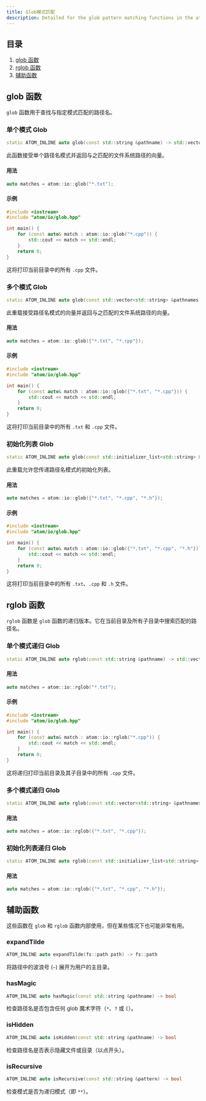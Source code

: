 ```yaml
---
title: Glob模式匹配
description: Detailed for the glob pattern matching functions in the atom::io namespace, including single and multiple pattern matching, recursive matching, and helper functions for file system operations in C++.
---
```


## 目录

1. [glob 函数](#glob-函数)
2. [rglob 函数](#rglob-函数)
3. [辅助函数](#辅助函数)

## glob 函数

`glob` 函数用于查找与指定模式匹配的路径名。

### 单个模式 Glob

```cpp
static ATOM_INLINE auto glob(const std::string &pathname) -> std::vector<fs::path>
```

此函数接受单个路径名模式并返回与之匹配的文件系统路径的向量。

#### 用法

```cpp
auto matches = atom::io::glob("*.txt");
```

#### 示例

```cpp
#include <iostream>
#include "atom/io/glob.hpp"

int main() {
    for (const auto& match : atom::io::glob("*.cpp")) {
        std::cout << match << std::endl;
    }
    return 0;
}
```

这将打印当前目录中的所有 `.cpp` 文件。

### 多个模式 Glob

```cpp
static ATOM_INLINE auto glob(const std::vector<std::string> &pathnames) -> std::vector<fs::path>
```

此重载接受路径名模式的向量并返回与之匹配的文件系统路径的向量。

#### 用法

```cpp
auto matches = atom::io::glob({"*.txt", "*.cpp"});
```

#### 示例

```cpp
#include <iostream>
#include "atom/io/glob.hpp"

int main() {
    for (const auto& match : atom::io::glob({"*.txt", "*.cpp"})) {
        std::cout << match << std::endl;
    }
    return 0;
}
```

这将打印当前目录中的所有 `.txt` 和 `.cpp` 文件。

### 初始化列表 Glob

```cpp
static ATOM_INLINE auto glob(const std::initializer_list<std::string> &pathnames) -> std::vector<fs::path>
```

此重载允许您传递路径名模式的初始化列表。

#### 用法

```cpp
auto matches = atom::io::glob({"*.txt", "*.cpp", "*.h"});
```

#### 示例

```cpp
#include <iostream>
#include "atom/io/glob.hpp"

int main() {
    for (const auto& match : atom::io::glob({"*.txt", "*.cpp", "*.h"})) {
        std::cout << match << std::endl;
    }
    return 0;
}
```

这将打印当前目录中的所有 `.txt`、`.cpp` 和 `.h` 文件。

## rglob 函数

`rglob` 函数是 `glob` 函数的递归版本。它在当前目录及所有子目录中搜索匹配的路径名。

### 单个模式递归 Glob

```cpp
static ATOM_INLINE auto rglob(const std::string &pathname) -> std::vector<fs::path>
```

#### 用法

```cpp
auto matches = atom::io::rglob("*.txt");
```

#### 示例

```cpp
#include <iostream>
#include "atom/io/glob.hpp"

int main() {
    for (const auto& match : atom::io::rglob("*.cpp")) {
        std::cout << match << std::endl;
    }
    return 0;
}
```

这将递归打印当前目录及其子目录中的所有 `.cpp` 文件。

### 多个模式递归 Glob

```cpp
static ATOM_INLINE auto rglob(const std::vector<std::string> &pathnames) -> std::vector<fs::path>
```

#### 用法

```cpp
auto matches = atom::io::rglob({"*.txt", "*.cpp"});
```

### 初始化列表递归 Glob

```cpp
static ATOM_INLINE auto rglob(const std::initializer_list<std::string> &pathnames) -> std::vector<fs::path>
```

#### 用法

```cpp
auto matches = atom::io::rglob({"*.txt", "*.cpp", "*.h"});
```

## 辅助函数

这些函数在 `glob` 和 `rglob` 函数内部使用，但在某些情况下也可能非常有用。

### expandTilde

```cpp
ATOM_INLINE auto expandTilde(fs::path path) -> fs::path
```

将路径中的波浪号 (`~`) 展开为用户的主目录。

### hasMagic

```cpp
ATOM_INLINE auto hasMagic(const std::string &pathname) -> bool
```

检查路径名是否包含任何 glob 魔术字符（`*`、`?` 或 `[`）。

### isHidden

```cpp
ATOM_INLINE auto isHidden(const std::string &pathname) -> bool
```

检查路径名是否表示隐藏文件或目录（以点开头）。

### isRecursive

```cpp
ATOM_INLINE auto isRecursive(const std::string &pattern) -> bool
```

检查模式是否为递归模式（即 `**`）。
